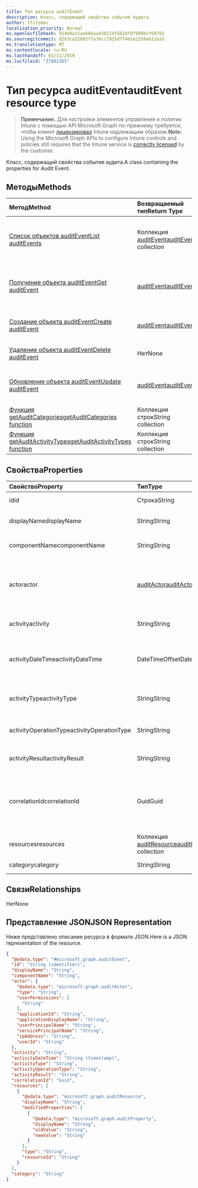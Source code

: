 ```yaml
---
title: Тип ресурса auditEvent
description: Класс, содержащий свойства события аудита.
author: tfitzmac
localization_priority: Normal
ms.openlocfilehash: 914d4ac5aa666aa430224f582df8f99dbcf60701
ms.sourcegitcommit: d2b3ca32602ffa76cc7925d7f4d1e2258e611ea5
ms.translationtype: MT
ms.contentlocale: ru-RU
ms.lasthandoff: 01/11/2019
ms.locfileid: "27862365"
---
```

# <a name="auditevent-resource-type"></a><span data-ttu-id="a67d0-103">Тип ресурса auditEvent</span><span class="sxs-lookup"><span data-stu-id="a67d0-103">auditEvent resource type</span></span>

> <span data-ttu-id="a67d0-104">**Примечание.** Для настройки элементов управления и политик Intune с помощью API Microsoft Graph по-прежнему требуется, чтобы клиент [лицензировал](https://go.microsoft.com/fwlink/?linkid=839381) Intune надлежащим образом.</span><span class="sxs-lookup"><span data-stu-id="a67d0-104">**Note:** Using the Microsoft Graph APIs to configure Intune controls and policies still requires that the Intune service is [correctly licensed](https://go.microsoft.com/fwlink/?linkid=839381) by the customer.</span></span>

<span data-ttu-id="a67d0-105">Класс, содержащий свойства события аудита.</span><span class="sxs-lookup"><span data-stu-id="a67d0-105">A class containing the properties for Audit Event.</span></span>
## <a name="methods"></a><span data-ttu-id="a67d0-106">Методы</span><span class="sxs-lookup"><span data-stu-id="a67d0-106">Methods</span></span>
|<span data-ttu-id="a67d0-107">Метод</span><span class="sxs-lookup"><span data-stu-id="a67d0-107">Method</span></span>|<span data-ttu-id="a67d0-108">Возвращаемый тип</span><span class="sxs-lookup"><span data-stu-id="a67d0-108">Return Type</span></span>|<span data-ttu-id="a67d0-109">Описание</span><span class="sxs-lookup"><span data-stu-id="a67d0-109">Description</span></span>|
|:---|:---|:---|
|[<span data-ttu-id="a67d0-110">Список объектов auditEvent</span><span class="sxs-lookup"><span data-stu-id="a67d0-110">List auditEvents</span></span>](../api/intune-auditing-auditevent-list.md)|<span data-ttu-id="a67d0-111">Коллекция [auditEvent](../resources/intune-auditing-auditevent.md)</span><span class="sxs-lookup"><span data-stu-id="a67d0-111">[auditEvent](../resources/intune-auditing-auditevent.md) collection</span></span>|<span data-ttu-id="a67d0-112">Список свойств и связей объектов [auditEvent](../resources/intune-auditing-auditevent.md).</span><span class="sxs-lookup"><span data-stu-id="a67d0-112">List properties and relationships of the [auditEvent](../resources/intune-auditing-auditevent.md) objects.</span></span>|
|[<span data-ttu-id="a67d0-113">Получение объекта auditEvent</span><span class="sxs-lookup"><span data-stu-id="a67d0-113">Get auditEvent</span></span>](../api/intune-auditing-auditevent-get.md)|[<span data-ttu-id="a67d0-114">auditEvent</span><span class="sxs-lookup"><span data-stu-id="a67d0-114">auditEvent</span></span>](../resources/intune-auditing-auditevent.md)|<span data-ttu-id="a67d0-115">Чтение свойств и связей объекта [auditEvent](../resources/intune-auditing-auditevent.md).</span><span class="sxs-lookup"><span data-stu-id="a67d0-115">Read properties and relationships of the [auditEvent](../resources/intune-auditing-auditevent.md) object.</span></span>|
|[<span data-ttu-id="a67d0-116">Создание объекта auditEvent</span><span class="sxs-lookup"><span data-stu-id="a67d0-116">Create auditEvent</span></span>](../api/intune-auditing-auditevent-create.md)|[<span data-ttu-id="a67d0-117">auditEvent</span><span class="sxs-lookup"><span data-stu-id="a67d0-117">auditEvent</span></span>](../resources/intune-auditing-auditevent.md)|<span data-ttu-id="a67d0-118">Создание объекта [auditEvent](../resources/intune-auditing-auditevent.md).</span><span class="sxs-lookup"><span data-stu-id="a67d0-118">Create a new [auditEvent](../resources/intune-auditing-auditevent.md) object.</span></span>|
|[<span data-ttu-id="a67d0-119">Удаление объекта auditEvent</span><span class="sxs-lookup"><span data-stu-id="a67d0-119">Delete auditEvent</span></span>](../api/intune-auditing-auditevent-delete.md)|<span data-ttu-id="a67d0-120">Нет</span><span class="sxs-lookup"><span data-stu-id="a67d0-120">None</span></span>|<span data-ttu-id="a67d0-121">Удаляет объект [auditEvent](../resources/intune-auditing-auditevent.md).</span><span class="sxs-lookup"><span data-stu-id="a67d0-121">Deletes a [auditEvent](../resources/intune-auditing-auditevent.md).</span></span>|
|[<span data-ttu-id="a67d0-122">Обновление объекта auditEvent</span><span class="sxs-lookup"><span data-stu-id="a67d0-122">Update auditEvent</span></span>](../api/intune-auditing-auditevent-update.md)|[<span data-ttu-id="a67d0-123">auditEvent</span><span class="sxs-lookup"><span data-stu-id="a67d0-123">auditEvent</span></span>](../resources/intune-auditing-auditevent.md)|<span data-ttu-id="a67d0-124">Обновление свойств объекта [auditEvent](../resources/intune-auditing-auditevent.md).</span><span class="sxs-lookup"><span data-stu-id="a67d0-124">Update the properties of a [auditEvent](../resources/intune-auditing-auditevent.md) object.</span></span>|
|[<span data-ttu-id="a67d0-125">Функция getAuditCategories</span><span class="sxs-lookup"><span data-stu-id="a67d0-125">getAuditCategories function</span></span>](../api/intune-auditing-auditevent-getauditcategories.md)|<span data-ttu-id="a67d0-126">Коллекция строк</span><span class="sxs-lookup"><span data-stu-id="a67d0-126">String collection</span></span>|<span data-ttu-id="a67d0-127">Н/Д</span><span class="sxs-lookup"><span data-stu-id="a67d0-127">Not yet documented</span></span>|
|[<span data-ttu-id="a67d0-128">Функция getAuditActivityTypes</span><span class="sxs-lookup"><span data-stu-id="a67d0-128">getAuditActivityTypes function</span></span>](../api/intune-auditing-auditevent-getauditactivitytypes.md)|<span data-ttu-id="a67d0-129">Коллекция строк</span><span class="sxs-lookup"><span data-stu-id="a67d0-129">String collection</span></span>|<span data-ttu-id="a67d0-130">Н/Д</span><span class="sxs-lookup"><span data-stu-id="a67d0-130">Not yet documented</span></span>|

## <a name="properties"></a><span data-ttu-id="a67d0-131">Свойства</span><span class="sxs-lookup"><span data-stu-id="a67d0-131">Properties</span></span>
|<span data-ttu-id="a67d0-132">Свойство</span><span class="sxs-lookup"><span data-stu-id="a67d0-132">Property</span></span>|<span data-ttu-id="a67d0-133">Тип</span><span class="sxs-lookup"><span data-stu-id="a67d0-133">Type</span></span>|<span data-ttu-id="a67d0-134">Описание</span><span class="sxs-lookup"><span data-stu-id="a67d0-134">Description</span></span>|
|:---|:---|:---|
|<span data-ttu-id="a67d0-135">id</span><span class="sxs-lookup"><span data-stu-id="a67d0-135">id</span></span>|<span data-ttu-id="a67d0-136">Строка</span><span class="sxs-lookup"><span data-stu-id="a67d0-136">String</span></span>|<span data-ttu-id="a67d0-137">Ключ объекта.</span><span class="sxs-lookup"><span data-stu-id="a67d0-137">Key of the entity.</span></span>|
|<span data-ttu-id="a67d0-138">displayName</span><span class="sxs-lookup"><span data-stu-id="a67d0-138">displayName</span></span>|<span data-ttu-id="a67d0-139">String</span><span class="sxs-lookup"><span data-stu-id="a67d0-139">String</span></span>|<span data-ttu-id="a67d0-140">Отображаемое имя события.</span><span class="sxs-lookup"><span data-stu-id="a67d0-140">Event display name.</span></span>|
|<span data-ttu-id="a67d0-141">componentName</span><span class="sxs-lookup"><span data-stu-id="a67d0-141">componentName</span></span>|<span data-ttu-id="a67d0-142">String</span><span class="sxs-lookup"><span data-stu-id="a67d0-142">String</span></span>|<span data-ttu-id="a67d0-143">Имя компонента.</span><span class="sxs-lookup"><span data-stu-id="a67d0-143">Component name.</span></span>|
|<span data-ttu-id="a67d0-144">actor</span><span class="sxs-lookup"><span data-stu-id="a67d0-144">actor</span></span>|[<span data-ttu-id="a67d0-145">auditActor</span><span class="sxs-lookup"><span data-stu-id="a67d0-145">auditActor</span></span>](../resources/intune-auditing-auditactor.md)|<span data-ttu-id="a67d0-146">Пользователь AAD и приложение, связанные с событием аудита.</span><span class="sxs-lookup"><span data-stu-id="a67d0-146">AAD user and application that are associated with the audit event.</span></span>|
|<span data-ttu-id="a67d0-147">activity</span><span class="sxs-lookup"><span data-stu-id="a67d0-147">activity</span></span>|<span data-ttu-id="a67d0-148">String</span><span class="sxs-lookup"><span data-stu-id="a67d0-148">String</span></span>|<span data-ttu-id="a67d0-149">Понятное имя действия.</span><span class="sxs-lookup"><span data-stu-id="a67d0-149">Friendly name of the activity.</span></span>|
|<span data-ttu-id="a67d0-150">activityDateTime</span><span class="sxs-lookup"><span data-stu-id="a67d0-150">activityDateTime</span></span>|<span data-ttu-id="a67d0-151">DateTimeOffset</span><span class="sxs-lookup"><span data-stu-id="a67d0-151">DateTimeOffset</span></span>|<span data-ttu-id="a67d0-152">Дата и время выполнения действия (в формате UTC).</span><span class="sxs-lookup"><span data-stu-id="a67d0-152">The date time in UTC when the activity was performed.</span></span>|
|<span data-ttu-id="a67d0-153">activityType</span><span class="sxs-lookup"><span data-stu-id="a67d0-153">activityType</span></span>|<span data-ttu-id="a67d0-154">String</span><span class="sxs-lookup"><span data-stu-id="a67d0-154">String</span></span>|<span data-ttu-id="a67d0-155">Тип выполненного действия.</span><span class="sxs-lookup"><span data-stu-id="a67d0-155">The type of activity that was being performed.</span></span>|
|<span data-ttu-id="a67d0-156">activityOperationType</span><span class="sxs-lookup"><span data-stu-id="a67d0-156">activityOperationType</span></span>|<span data-ttu-id="a67d0-157">String</span><span class="sxs-lookup"><span data-stu-id="a67d0-157">String</span></span>|<span data-ttu-id="a67d0-158">Тип операции HTTP для действия.</span><span class="sxs-lookup"><span data-stu-id="a67d0-158">The HTTP operation type of the activity.</span></span>|
|<span data-ttu-id="a67d0-159">activityResult</span><span class="sxs-lookup"><span data-stu-id="a67d0-159">activityResult</span></span>|<span data-ttu-id="a67d0-160">String</span><span class="sxs-lookup"><span data-stu-id="a67d0-160">String</span></span>|<span data-ttu-id="a67d0-161">Результат действия.</span><span class="sxs-lookup"><span data-stu-id="a67d0-161">The result of the activity.</span></span>|
|<span data-ttu-id="a67d0-162">correlationId</span><span class="sxs-lookup"><span data-stu-id="a67d0-162">correlationId</span></span>|<span data-ttu-id="a67d0-163">Guid</span><span class="sxs-lookup"><span data-stu-id="a67d0-163">Guid</span></span>|<span data-ttu-id="a67d0-164">Идентификатор клиентского запроса, используемый для согласования действий в системе.</span><span class="sxs-lookup"><span data-stu-id="a67d0-164">The client request Id that is used to correlate activity within the system.</span></span>|
|<span data-ttu-id="a67d0-165">resources</span><span class="sxs-lookup"><span data-stu-id="a67d0-165">resources</span></span>|<span data-ttu-id="a67d0-166">Коллекция [auditResource](../resources/intune-auditing-auditresource.md)</span><span class="sxs-lookup"><span data-stu-id="a67d0-166">[auditResource](../resources/intune-auditing-auditresource.md) collection</span></span>|<span data-ttu-id="a67d0-167">Изменяемые ресурсы.</span><span class="sxs-lookup"><span data-stu-id="a67d0-167">Resources being modified.</span></span>|
|<span data-ttu-id="a67d0-168">category</span><span class="sxs-lookup"><span data-stu-id="a67d0-168">category</span></span>|<span data-ttu-id="a67d0-169">String</span><span class="sxs-lookup"><span data-stu-id="a67d0-169">String</span></span>|<span data-ttu-id="a67d0-170">Категория аудита.</span><span class="sxs-lookup"><span data-stu-id="a67d0-170">Audit category.</span></span>|

## <a name="relationships"></a><span data-ttu-id="a67d0-171">Связи</span><span class="sxs-lookup"><span data-stu-id="a67d0-171">Relationships</span></span>
<span data-ttu-id="a67d0-172">Нет</span><span class="sxs-lookup"><span data-stu-id="a67d0-172">None</span></span>
## <a name="json-representation"></a><span data-ttu-id="a67d0-173">Представление JSON</span><span class="sxs-lookup"><span data-stu-id="a67d0-173">JSON Representation</span></span>
<span data-ttu-id="a67d0-174">Ниже представлено описание ресурса в формате JSON.</span><span class="sxs-lookup"><span data-stu-id="a67d0-174">Here is a JSON representation of the resource.</span></span>
<!-- {
  "blockType": "resource",
  "keyProperty": "id",
  "@odata.type": "microsoft.graph.auditEvent"
}
-->
``` json
{
  "@odata.type": "#microsoft.graph.auditEvent",
  "id": "String (identifier)",
  "displayName": "String",
  "componentName": "String",
  "actor": {
    "@odata.type": "microsoft.graph.auditActor",
    "type": "String",
    "userPermissions": [
      "String"
    ],
    "applicationId": "String",
    "applicationDisplayName": "String",
    "userPrincipalName": "String",
    "servicePrincipalName": "String",
    "ipAddress": "String",
    "userId": "String"
  },
  "activity": "String",
  "activityDateTime": "String (timestamp)",
  "activityType": "String",
  "activityOperationType": "String",
  "activityResult": "String",
  "correlationId": "Guid",
  "resources": [
    {
      "@odata.type": "microsoft.graph.auditResource",
      "displayName": "String",
      "modifiedProperties": [
        {
          "@odata.type": "microsoft.graph.auditProperty",
          "displayName": "String",
          "oldValue": "String",
          "newValue": "String"
        }
      ],
      "type": "String",
      "resourceId": "String"
    }
  ],
  "category": "String"
}
```



